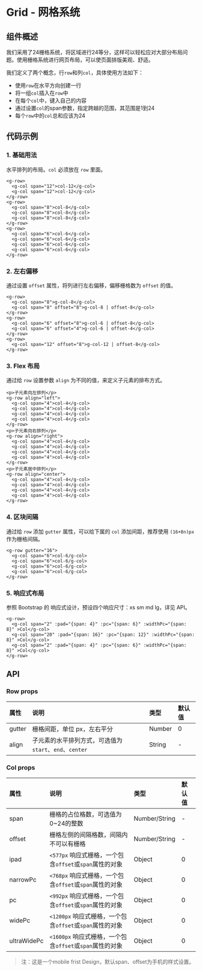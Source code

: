 # Grid - 网格系统

## 组件概述

我们采用了24栅格系统，将区域进行24等分，这样可以轻松应对大部分布局问题。使用栅格系统进行网页布局，可以使页面排版美观、舒适。

我们定义了两个概念，行`row`和列``col``，具体使用方法如下：

- 使用`row`在水平方向创建一行
- 将一组`col`插入在`row`中
- 在每个`col`中，键入自己的内容
- 通过设置`col`的span参数，指定跨越的范围，其范围是1到24
- 每个`row`中的`col`总和应该为24

## 代码示例

### 1. 基础用法
水平排列的布局。`col` 必须放在 `row` 里面。

<ClientOnly>
<grid-demo-1></grid-demo-1>
</ClientOnly>

```vue
<g-row>
  <g-col span="12">col-12</g-col>
  <g-col span="12">col-12</g-col>
</g-row>
<g-row>
  <g-col span="8">col-8</g-col>
  <g-col span="8">col-8</g-col>
  <g-col span="8">col-8</g-col>
</g-row>
<g-row>
  <g-col span="6">col-6</g-col>
  <g-col span="6">col-6</g-col>
  <g-col span="6">col-6</g-col>
  <g-col span="6">col-6</g-col>
</g-row>
```

### 2. 左右偏移
通过设置 `offset` 属性，将列进行左右偏移，偏移栅格数为 `offset` 的值。

```vue
<g-row>
  <g-col span="8">g-col-8</g-col>
  <g-col span="8" offset="8">g-col-8 | offset-8</g-col>
</g-row>
<g-row>
  <g-col span="6" offset="8">g-col-6 | offset-8</g-col>
  <g-col span="6" offset="4">g-col-6 | offset-4</g-col>
</g-row>
<g-row>
  <g-col span="12" offset="8">g-col-12 | offset-8</g-col>
</g-row>
```

<ClientOnly>
<grid-demo-2></grid-demo-2>
</ClientOnly>


### 3. Flex 布局
通过给 `row` 设置参数 `align` 为不同的值，来定义子元素的排布方式。

<ClientOnly>
<grid-demo-5></grid-demo-5>
</ClientOnly>

```vue
<p>子元素向左排列</p>
<g-row align="left">
  <g-col span="4">col-4</g-col>
  <g-col span="4">col-4</g-col>
  <g-col span="4">col-4</g-col>
  <g-col span="4">col-4</g-col>
</g-row>
<p>子元素向右排列</p>
<g-row align="right">
  <g-col span="4">col-4</g-col>
  <g-col span="4">col-4</g-col>
  <g-col span="4">col-4</g-col>
  <g-col span="4">col-4</g-col>
</g-row>
<p>子元素居中排列</p>
<g-row align="center">
  <g-col span="4">col-4</g-col>
  <g-col span="4">col-4</g-col>
  <g-col span="4">col-4</g-col>
  <g-col span="4">col-4</g-col>
</g-row>
```

### 4. 区块间隔

通过给 `row` 添加 `gutter` 属性，可以给下属的 `col` 添加间距，推荐使用 `(16+8n)px` 作为栅格间隔。

<ClientOnly>
<grid-demo-3></grid-demo-3>
</ClientOnly>

```vue{1}
<g-row gutter="16">
  <g-col span="6">col-6/g-col>
  <g-col span="6">col-6/g-col>
  <g-col span="6">col-6/g-col>
  <g-col span="6">col-6/g-col>
</g-row>
```

### 5. 响应式布局

参照 Bootstrap 的 响应式设计，预设四个响应尺寸：xs sm md lg，详见 API。

<ClientOnly>
<grid-demo-4></grid-demo-4>
</ClientOnly>

```vue
<g-row>
  <g-col span="2" :pad="{span: 4}" :pc="{span: 6}" :widthPc="{span: 8}" >Col</g-col>
  <g-col span="20" :pad="{span: 16}" :pc="{span: 12}" :widthPc="{span: 8}" >Col</g-col>
  <g-col span="2" :pad="{span: 4}" :pc="{span: 6}" :widthPc="{span: 8}" >Col</g-col>
</g-row>
```



## API

### Row props

| 属性 | 说明 | 类型 | 默认值 |
| :-- | :-- | :-- | :-- |
| gutter | 栅格间距，单位 px，左右平分	| Number  | 0 |
| align | 子元素的水平排列方式，可选值为`start`、`end`、`center`	| String  | - |


### Col props

| 属性 | 说明 | 类型 | 默认值 |
| :-- | :-- | :-- | :-- |
| span | 栅格的占位格数，可选值为0~24的整数	| Number/String  | - |
| offset | 栅格左侧的间隔格数，间隔内不可以有栅格		| Number/String | - |
| ipad | `<577px` 响应式栅格，一个包含`offset`或`span`属性的对象	| Object  | 0 |
| narrowPc | `<768px` 响应式栅格，一个包含`offset`或`span`属性的对象	| Object  | 0 |
| pc | `<992px` 响应式栅格，一个包含`offset`或`span`属性的对象	| Object  | 0 |
| widePc | `<1200px` 响应式栅格，一个包含`offset`或`span`属性的对象	| Object  | 0 |
| ultraWidePc | `<1600px` 响应式栅格，一个包含`offset`或`span`属性的对象	| Object  | 0 |

> 注：这是一个mobile frist Design，默认span、offset为手机的样式设置。